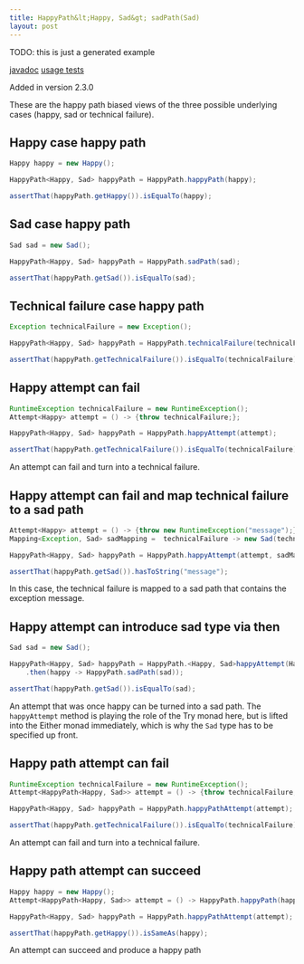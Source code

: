 ```yaml
---
title: HappyPath&lt;Happy, Sad&gt; sadPath(Sad)
layout: post
---
```

TODO: this is just a generated example

[javadoc](https://oss.sonatype.org/service/local/repositories/releases/archive/io/github/theangrydev/business-flows/10.3.0/business-flows-10.3.0-javadoc.jar/!/io/github/theangrydev/businessflows/HappyPath.html#sadPath-java.lang.Object-) [usage tests](https://github.com/theangrydev/business-flows/blob/master/src/test/java/api/usage/happypath/HappyPathBaseCasesTest.java)

Added in version 2.3.0

These are the happy path biased views of the three possible underlying cases (happy, sad or technical failure).

## Happy case happy path
```java
Happy happy = new Happy();

HappyPath<Happy, Sad> happyPath = HappyPath.happyPath(happy);

assertThat(happyPath.getHappy()).isEqualTo(happy);
```

## Sad case happy path
```java
Sad sad = new Sad();

HappyPath<Happy, Sad> happyPath = HappyPath.sadPath(sad);

assertThat(happyPath.getSad()).isEqualTo(sad);
```

## Technical failure case happy path
```java
Exception technicalFailure = new Exception();

HappyPath<Happy, Sad> happyPath = HappyPath.technicalFailure(technicalFailure);

assertThat(happyPath.getTechnicalFailure()).isEqualTo(technicalFailure);
```

## Happy attempt can fail
```java
RuntimeException technicalFailure = new RuntimeException();
Attempt<Happy> attempt = () -> {throw technicalFailure;};

HappyPath<Happy, Sad> happyPath = HappyPath.happyAttempt(attempt);

assertThat(happyPath.getTechnicalFailure()).isEqualTo(technicalFailure);
```
An attempt can fail and turn into a technical failure.

## Happy attempt can fail and map technical failure to a sad path
```java
Attempt<Happy> attempt = () -> {throw new RuntimeException("message");};
Mapping<Exception, Sad> sadMapping =  technicalFailure -> new Sad(technicalFailure.getMessage());

HappyPath<Happy, Sad> happyPath = HappyPath.happyAttempt(attempt, sadMapping);

assertThat(happyPath.getSad()).hasToString("message");
```
In this case, the technical failure is mapped to a sad path that contains the exception message.

## Happy attempt can introduce sad type via then
```java
Sad sad = new Sad();

HappyPath<Happy, Sad> happyPath = HappyPath.<Happy, Sad>happyAttempt(Happy::new)
    .then(happy -> HappyPath.sadPath(sad));

assertThat(happyPath.getSad()).isEqualTo(sad);
```
An attempt that was once happy can be turned into a sad path.
The `happyAttempt` method is playing the role of the Try monad here, but is lifted into the Either monad immediately, which is why the `Sad` type has to be specified up front.

## Happy path attempt can fail
```java
RuntimeException technicalFailure = new RuntimeException();
Attempt<HappyPath<Happy, Sad>> attempt = () -> {throw technicalFailure;};

HappyPath<Happy, Sad> happyPath = HappyPath.happyPathAttempt(attempt);

assertThat(happyPath.getTechnicalFailure()).isEqualTo(technicalFailure);
```
An attempt can fail and turn into a technical failure.

## Happy path attempt can succeed
```java
Happy happy = new Happy();
Attempt<HappyPath<Happy, Sad>> attempt = () -> HappyPath.happyPath(happy);

HappyPath<Happy, Sad> happyPath = HappyPath.happyPathAttempt(attempt);

assertThat(happyPath.getHappy()).isSameAs(happy);
```
An attempt can succeed and produce a happy path

